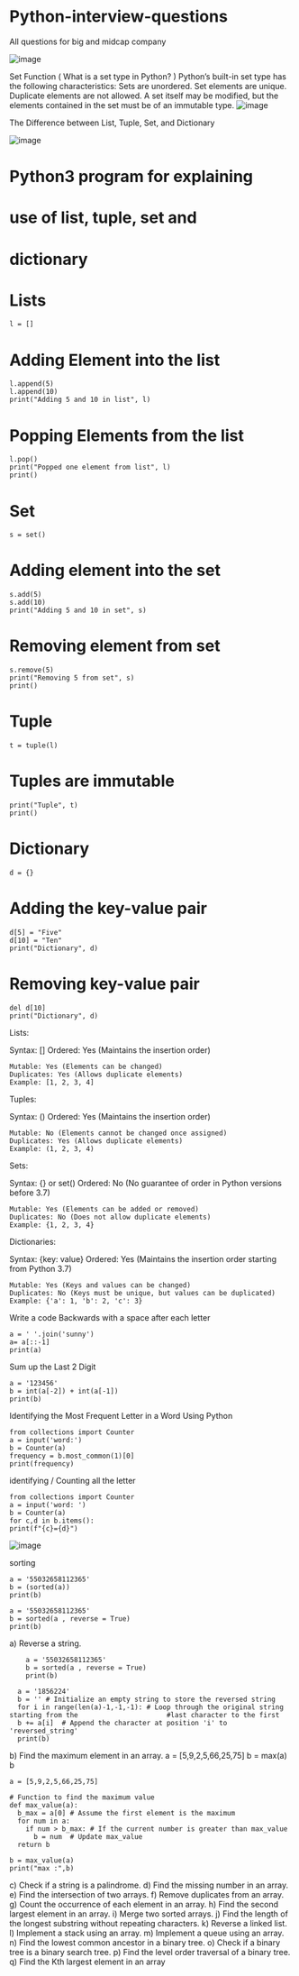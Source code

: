 # Python-interview-questions
All questions for big and midcap company

![image](https://github.com/user-attachments/assets/f766ea1e-3bc1-4791-91a4-80cdea5704c8)


Set Function
  ( What is a set type in Python? ) 
  Python’s built-in set type has the following characteristics: Sets are unordered. Set elements are unique. Duplicate elements are not allowed. A set itself may be modified, but the elements contained in the set 
  must be of an immutable type.
  ![image](https://github.com/user-attachments/assets/95255803-973a-4d2d-b6c2-93caface9227)


The Difference between List, Tuple, Set, and Dictionary

![image](https://github.com/user-attachments/assets/0e0de444-b7b2-4547-96e0-03ea62328524)

# Python3 program for explaining
# use of list, tuple, set and 
# dictionary

# Lists
	l = []

# Adding Element into the list
	l.append(5)
	l.append(10)
	print("Adding 5 and 10 in list", l)

# Popping Elements from the list
	l.pop()
	print("Popped one element from list", l)
	print()

# Set
	s = set()

# Adding element into the set
	s.add(5)
	s.add(10)
	print("Adding 5 and 10 in set", s)

# Removing element from set
	s.remove(5)
	print("Removing 5 from set", s)
	print()

# Tuple
	t = tuple(l)

# Tuples are immutable
	print("Tuple", t)
	print()

# Dictionary
	d = {}

# Adding the key-value pair
	d[5] = "Five"
	d[10] = "Ten"
	print("Dictionary", d)

# Removing key-value pair
	del d[10]
	print("Dictionary", d)

Lists:

Syntax: []
	Ordered: Yes (Maintains the insertion order)
 
	Mutable: Yes (Elements can be changed)
	Duplicates: Yes (Allows duplicate elements)
	Example: [1, 2, 3, 4]
Tuples:

Syntax: ()
	Ordered: Yes (Maintains the insertion order)
 
	Mutable: No (Elements cannot be changed once assigned)
	Duplicates: Yes (Allows duplicate elements)
	Example: (1, 2, 3, 4)
Sets:

Syntax: {} or set()
	Ordered: No (No guarantee of order in Python versions before 3.7)
 
	Mutable: Yes (Elements can be added or removed)
	Duplicates: No (Does not allow duplicate elements)
	Example: {1, 2, 3, 4}
Dictionaries:

Syntax: {key: value}
	Ordered: Yes (Maintains the insertion order starting from Python 3.7)
 
	Mutable: Yes (Keys and values can be changed)
	Duplicates: No (Keys must be unique, but values can be duplicated)
	Example: {'a': 1, 'b': 2, 'c': 3}

 Write a code Backwards with a space after each letter

 	a = ' '.join('sunny')
	a= a[::-1]
	print(a)

 Sum up the Last 2 Digit

 	a = '123456'
	b = int(a[-2]) + int(a[-1])
	print(b)

Identifying the Most Frequent Letter in a Word Using Python

 	from collections import Counter
	a = input('word:')  
	b = Counter(a)
	frequency = b.most_common(1)[0]
	print(frequency)
 
identifying / Counting all the letter

	from collections import Counter
	a = input('word: ')  
	b = Counter(a)
	for c,d in b.items():
	print(f"{c}={d}")

 ![image](https://github.com/user-attachments/assets/bddf0197-a4a9-42c6-b6c9-4ab528f85e62)

sorting 

	a = '55032658112365'
	b = (sorted(a))
	print(b)

	a = '55032658112365'
	b = sorted(a , reverse = True)
	print(b)

a)	Reverse a string.

		a = '55032658112365'
		b = sorted(a , reverse = True)
		print(b)

	  a = '1856224'
	  b = '' # Initialize an empty string to store the reversed string
	  for i in range(len(a)-1,-1,-1): # Loop through the original string starting from the 						#last character to the first
	  b += a[i]  # Append the character at position 'i' to 'reversed_string'
	  print(b)


b)	Find the maximum element in an array.
	a = [5,9,2,5,66,25,75]
	b = max(a)
	b

	a = [5,9,2,5,66,25,75]
	
	# Function to find the maximum value 
	def max_value(a):
	  b_max = a[0] # Assume the first element is the maximum
	  for num in a:
	    if num > b_max: # If the current number is greater than max_value
	      b = num  # Update max_value
	  return b
	
	b = max_value(a) 
	print("max :",b)   

 
c)	Check if a string is a palindrome.
d)	Find the missing number in an array.
e)	Find the intersection of two arrays.
f)	Remove duplicates from an array.
g)	Count the occurrence of each element in an array.
h)	Find the second largest element in an array.
i)	Merge two sorted arrays.
j)	Find the length of the longest substring without repeating characters.
k)	Reverse a linked list.
l)	Implement a stack using an array.
m)	Implement a queue using an array.
n)	Find the lowest common ancestor in a binary tree.
o)	Check if a binary tree is a binary search tree.
p)	Find the level order traversal of a binary tree. 
q)	Find the Kth largest element in an array

 
